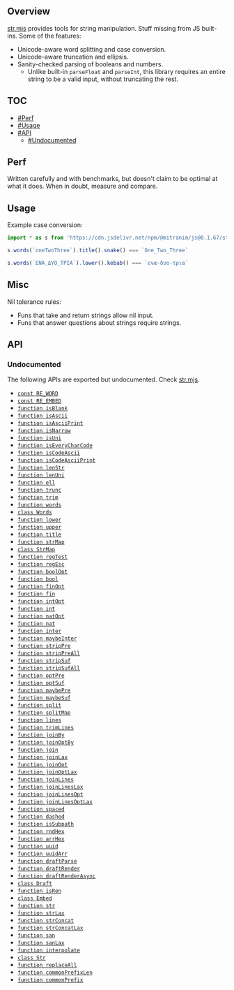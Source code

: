 ## Overview

[str.mjs](../str.mjs) provides tools for string manipulation. Stuff missing from JS built-ins. Some of the features:

* Unicode-aware word splitting and case conversion.
* Unicode-aware truncation and ellipsis.
* Sanity-checked parsing of booleans and numbers.
  * Unlike built-in `parseFloat` and `parseInt`, this library requires an entire string to be a valid input, without truncating the rest.

## TOC

* [#Perf](#perf)
* [#Usage](#usage)
* [#API](#api)
  * [#Undocumented](#undocumented)

## Perf

Written carefully and with benchmarks, but doesn't claim to be optimal at what it does. When in doubt, measure and compare.

## Usage

Example case conversion:

```js
import * as s from 'https://cdn.jsdelivr.net/npm/@mitranim/js@0.1.67/str.mjs'

s.words(`oneTwoThree`).title().snake() === `One_Two_Three`

s.words(`ΕΝΑ_ΔΥΟ_ΤΡΙΑ`).lower().kebab() === `ενα-δυο-τρια`
```

## Misc

Nil tolerance rules:

  * Funs that take and return strings allow nil input.
  * Funs that answer questions about strings require strings.

## API

### Undocumented

The following APIs are exported but undocumented. Check [str.mjs](../str.mjs).

  * [`const RE_WORD`](../str.mjs#L4)
  * [`const RE_EMBED`](../str.mjs#L5)
  * [`function isBlank`](../str.mjs#L7)
  * [`function isAscii`](../str.mjs#L8)
  * [`function isAsciiPrint`](../str.mjs#L9)
  * [`function isNarrow`](../str.mjs#L11)
  * [`function isUni`](../str.mjs#L17)
  * [`function isEveryCharCode`](../str.mjs#L19)
  * [`function isCodeAscii`](../str.mjs#L28)
  * [`function isCodeAsciiPrint`](../str.mjs#L32)
  * [`function lenStr`](../str.mjs#L36)
  * [`function lenUni`](../str.mjs#L38)
  * [`function ell`](../str.mjs#L45)
  * [`function trunc`](../str.mjs#L47)
  * [`function trim`](../str.mjs#L69)
  * [`function words`](../str.mjs#L71)
  * [`class Words`](../str.mjs#L80)
  * [`function lower`](../str.mjs#L141)
  * [`function upper`](../str.mjs#L142)
  * [`function title`](../str.mjs#L150)
  * [`function strMap`](../str.mjs#L156)
  * [`class StrMap`](../str.mjs#L169)
  * [`function regTest`](../str.mjs#L264)
  * [`function regEsc`](../str.mjs#L270)
  * [`function boolOpt`](../str.mjs#L274)
  * [`function bool`](../str.mjs#L281)
  * [`function finOpt`](../str.mjs#L283)
  * [`function fin`](../str.mjs#L288)
  * [`function intOpt`](../str.mjs#L290)
  * [`function int`](../str.mjs#L295)
  * [`function natOpt`](../str.mjs#L297)
  * [`function nat`](../str.mjs#L302)
  * [`function inter`](../str.mjs#L304)
  * [`function maybeInter`](../str.mjs#L314)
  * [`function stripPre`](../str.mjs#L324)
  * [`function stripPreAll`](../str.mjs#L331)
  * [`function stripSuf`](../str.mjs#L336)
  * [`function stripSufAll`](../str.mjs#L343)
  * [`function optPre`](../str.mjs#L348)
  * [`function optSuf`](../str.mjs#L354)
  * [`function maybePre`](../str.mjs#L360)
  * [`function maybeSuf`](../str.mjs#L366)
  * [`function split`](../str.mjs#L372)
  * [`function splitMap`](../str.mjs#L377)
  * [`function lines`](../str.mjs#L400)
  * [`function trimLines`](../str.mjs#L401)
  * [`function joinBy`](../str.mjs#L403)
  * [`function joinOptBy`](../str.mjs#L413)
  * [`function join`](../str.mjs#L423)
  * [`function joinLax`](../str.mjs#L424)
  * [`function joinOpt`](../str.mjs#L425)
  * [`function joinOptLax`](../str.mjs#L426)
  * [`function joinLines`](../str.mjs#L428)
  * [`function joinLinesLax`](../str.mjs#L429)
  * [`function joinLinesOpt`](../str.mjs#L430)
  * [`function joinLinesOptLax`](../str.mjs#L431)
  * [`function spaced`](../str.mjs#L435)
  * [`function dashed`](../str.mjs#L437)
  * [`function isSubpath`](../str.mjs#L440)
  * [`function rndHex`](../str.mjs#L450)
  * [`function arrHex`](../str.mjs#L455)
  * [`function uuid`](../str.mjs#L469)
  * [`function uuidArr`](../str.mjs#L477)
  * [`function draftParse`](../str.mjs#L491)
  * [`function draftRender`](../str.mjs#L492)
  * [`function draftRenderAsync`](../str.mjs#L493)
  * [`class Draft`](../str.mjs#L508)
  * [`function isRen`](../str.mjs#L538)
  * [`class Embed`](../str.mjs#L541)
  * [`function str`](../str.mjs#L564)
  * [`function strLax`](../str.mjs#L570)
  * [`function strConcat`](../str.mjs#L576)
  * [`function strConcatLax`](../str.mjs#L580)
  * [`function san`](../str.mjs#L588)
  * [`function sanLax`](../str.mjs#L590)
  * [`function interpolate`](../str.mjs#L593)
  * [`class Str`](../str.mjs#L612)
  * [`function replaceAll`](../str.mjs#L622)
  * [`function commonPrefixLen`](../str.mjs#L642)
  * [`function commonPrefix`](../str.mjs#L654)
